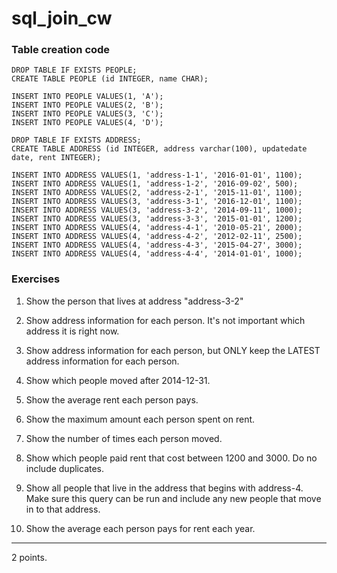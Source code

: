 # sql_join_cw

### Table creation code
```
DROP TABLE IF EXISTS PEOPLE;
CREATE TABLE PEOPLE (id INTEGER, name CHAR);

INSERT INTO PEOPLE VALUES(1, 'A');
INSERT INTO PEOPLE VALUES(2, 'B');
INSERT INTO PEOPLE VALUES(3, 'C');
INSERT INTO PEOPLE VALUES(4, 'D');

DROP TABLE IF EXISTS ADDRESS;
CREATE TABLE ADDRESS (id INTEGER, address varchar(100), updatedate date, rent INTEGER);

INSERT INTO ADDRESS VALUES(1, 'address-1-1', '2016-01-01', 1100);
INSERT INTO ADDRESS VALUES(1, 'address-1-2', '2016-09-02', 500);
INSERT INTO ADDRESS VALUES(2, 'address-2-1', '2015-11-01', 1100);
INSERT INTO ADDRESS VALUES(3, 'address-3-1', '2016-12-01', 1100);
INSERT INTO ADDRESS VALUES(3, 'address-3-2', '2014-09-11', 1000);
INSERT INTO ADDRESS VALUES(3, 'address-3-3', '2015-01-01', 1200);
INSERT INTO ADDRESS VALUES(4, 'address-4-1', '2010-05-21', 2000);
INSERT INTO ADDRESS VALUES(4, 'address-4-2', '2012-02-11', 2500);
INSERT INTO ADDRESS VALUES(4, 'address-4-3', '2015-04-27', 3000);
INSERT INTO ADDRESS VALUES(4, 'address-4-4', '2014-01-01', 1000);
```

### Exercises

1. Show the person that lives at address "address-3-2"

2. Show address information for each person. It's not important which address it is right now.

3. Show address information for each person, but ONLY keep the LATEST address information for each person.

4. Show which people moved after 2014-12-31.

5. Show the average rent each person pays.

6. Show the maximum amount each person spent on rent.

7. Show the number of times each person moved.

8. Show which people paid rent that cost between 1200 and 3000. Do no include duplicates.

9. Show all people that live in the address that begins with address-4. Make sure this query can be run and include any new people that move in to that address.

10. Show the average each person pays for rent each year.
<hr>
2 points.
